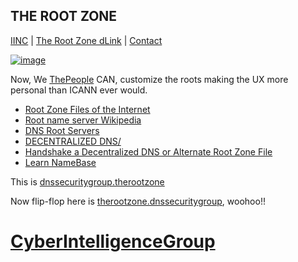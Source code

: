 ## THE ROOT ZONE

[IINC](https://dlink.iinc.hns.to/) | [The Root Zone dLink](therootzone.hns.to/) | [Contact](https://innerinetcompany.webflow.io/contact)

[![image](https://user-images.githubusercontent.com/37987346/101999396-a37e4380-3caa-11eb-8cc6-e61fb53c7855.png)](http://shapereality.innerinetcompany.hns.to/)

Now, We [ThePeople](http://we.thepeople/) CAN, customize the roots making the UX more personal than ICANN ever would.

- [Root Zone Files of the Internet](https://www.iana.org/domains/root/files)
- [Root name server Wikipedia](https://en.wikipedia.org/wiki/Root_name_server)
- [DNS Root Servers](https://securitytrails.com/blog/dns-root-servers)
- [DECENTRALIZED DNS/](http://dnsdesigns.decentralizeddns.hns.to/)
- [Handshake a Decentralized DNS or Alternate Root Zone File](https://handshake.org/)
- [Learn NameBase](https://learn.namebase.io/about-handshake/about-handshake)

This is [dnssecuritygroup.therootzone](http://dnssecuritygroup.therootzone.hns.to/)

Now flip-flop here is [therootzone.dnssecuritygroup](http://therootzone.dnssecuritygroup.hns.to/), woohoo!!

# [CyberIntelligenceGroup](http://masterthyself.cyberintelligencegroup.hns.to/) 
